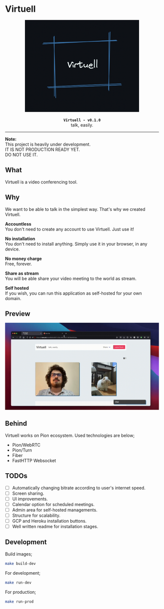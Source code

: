 # Virtuell

<div align="center">
	<img height="300px" src="doc/banner.png">
	<p>
		<strong><code>Virtuell - v0.1.0</code></strong> <br>
		talk, easily. <br>
	</p>
</div>

<hr>

**Note:**  
This project is heavily under development.  
IT IS NOT PRODUCTION READY YET.  
DO NOT USE IT.

## What

Virtuell is a video conferencing tool.

## Why

We want to be able to talk in the simplest way. That's why we created Virtuell.

**Accountless**  
You don't need to create any account to use Virtuell. Just use it!

**No installation**  
You don't need to install anything. Simply use it in your browser, in any device.

**No money charge**  
Free, forever.

**Share as stream**  
You will be able share your video meeting to the world as stream.

**Self hosted**  
If you wish, you can run this application as self-hosted for your own domain.

## Preview

<img src="doc/preview.gif">

## Behind

Virtuell works on Pion ecosystem. Used technologies are below;

- Pion/WebRTC
- Pion/Turn
- Fiber
- FastHTTP Websocket

## TODOs

- [ ] Automatically changing bitrate according to user's internet speed.  
- [ ] Screen sharing.  
- [ ] UI improvements.  
- [ ] Calendar option for scheduled meetings.  
- [ ] Admin area for self-hosted managements.  
- [ ] Structure for scalability.  
- [ ] GCP and Heroku installation buttons.  
- [ ] Well written readme for installation stages.  

## Development

Build images;  
```sh
make build-dev
```

For development;  
```sh
make run-dev
```

For production;  
```sh
make run-prod
```
